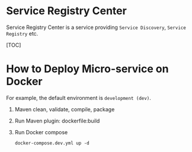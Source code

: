 # Service Registry Center

Service Registry Center is a service providing `Service Discovery`, `Service Registry` etc.

[TOC]

# How to Deploy Micro-service on Docker

For example, the default environment is `development (dev)`. 

1. Maven clean, validate, compile, package

2. Run Maven plugin: dockerfile:build

3. Run Docker compose

   ```shell
   docker-compose.dev.yml up -d
   ```

   

